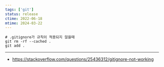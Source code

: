 ```yaml
---
tags: ['git']
status: release
ctime: 2022-06-18
mtime: 2024-03-22
---
```


```
# .gitignore가 규칙이 적용되지 않을때
git rm -rf --cached .
git add .
```

---

- https://stackoverflow.com/questions/25436312/gitignore-not-working